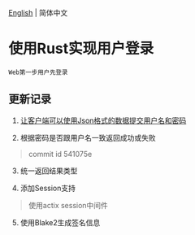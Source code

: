 [English](README.md) | 简体中文 
# 使用Rust实现用户登录
```
Web第一步用户先登录 
``` 

## 更新记录

1. [让客户端可以使用Json格式的数据提交用户名和密码](https://blog.csdn.net/tianlangstudio/article/details/106169242) 

2. 根据密码是否跟用户名一致返回成功或失败　
> commit id   541075e 

3. 统一返回结果类型 

4. 添加Session支持　
> 使用actix session中间件 

5. 使用Blake2生成签名信息 